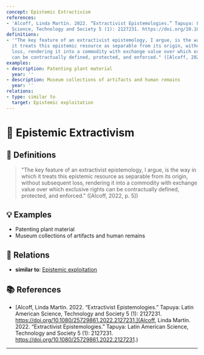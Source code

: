 ```yaml
---
concept: Epistemic Extractivism
references:
- 'Alcoff, Linda Martín. 2022. “Extractivist Epistemologies.” Tapuya: Latin American
  Science, Technology and Society 5 (1): 2127231. https://doi.org/10.1080/25729861.2022.2127231.'
definitions:
- '"The key feature of an extractivist epistemology, I argue, is the way in which
  it treats this epistemic resource as separable from its origin, without subsequent
  loss, rendering it into a commodity with exchange value over which exclusive rights
  can be contractually defined, protected, and enforced." ([Alcoff, 2022, p. 5])'
examples:
- description: Patenting plant material
  year: ''
- description: Museum collections of artifacts and human remains
  year: ''
relations:
- type: similar to
  target: Epistemic exploitation
---
```


# 🧠 Epistemic Extractivism

## 📖 Definitions

> "The key feature of an extractivist epistemology, I argue, is the way in which it treats this epistemic resource as separable from its origin, without subsequent loss, rendering it into a commodity with exchange value over which exclusive rights can be contractually defined, protected, and enforced." ([Alcoff, 2022, p. 5])

## 💡 Examples

- Patenting plant material
- Museum collections of artifacts and human remains

## 🔗 Relations

- **similar to**: [Epistemic exploitation](./epistemic-exploitation.md)

## 📚 References

- [Alcoff, Linda Martín. 2022. “Extractivist Epistemologies.” Tapuya: Latin American Science, Technology and Society 5 (1): 2127231. https://doi.org/10.1080/25729861.2022.2127231.](Alcoff, Linda Martín. 2022. “Extractivist Epistemologies.” Tapuya: Latin American Science, Technology and Society 5 (1): 2127231. https://doi.org/10.1080/25729861.2022.2127231.)


---

<script src="https://giscus.app/client.js"
        data-repo="natesheehan/conceptcartography"
        data-repo-id="R_kgDOPB5QiQ"
        data-category="General"
        data-category-id="DIC_kwDOPB5Qic4CsAxd"
        data-mapping="pathname"
        data-strict="0"
        data-reactions-enabled="1"
        data-emit-metadata="0"
        data-input-position="bottom"
        data-theme="catppuccin_mocha"
        data-lang="en"
        crossorigin="anonymous"
        async>
</script>
